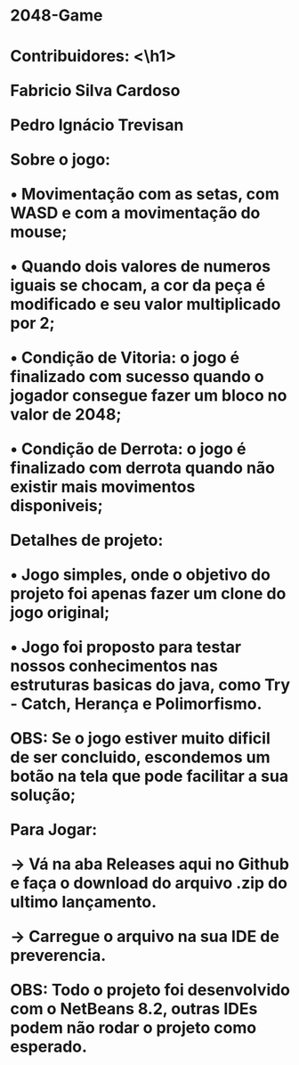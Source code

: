 # 2048-Game

<h1> Contribuidores: <\h1> 

Fabricio Silva Cardoso 

Pedro Ignácio Trevisan

Sobre o jogo:

• Movimentação com as setas, com WASD e com a movimentação do mouse;

• Quando dois valores de numeros iguais se chocam, a cor da peça é modificado e seu valor multiplicado por 2;

• Condição de Vitoria: o jogo é finalizado com sucesso quando o jogador consegue fazer um bloco no valor de 2048;

• Condição de Derrota: o jogo é finalizado com derrota quando não existir mais movimentos disponiveis;

Detalhes de projeto:

• Jogo simples, onde o objetivo do projeto foi apenas fazer um clone do jogo original;

• Jogo foi proposto para testar nossos conhecimentos nas estruturas basicas do java, como Try - Catch, Herança e Polimorfismo.

OBS: Se o jogo estiver muito dificil de ser concluido, escondemos um botão na tela que pode facilitar a sua solução;

Para Jogar:

→ Vá na aba Releases aqui no Github e faça o download do arquivo .zip do ultimo lançamento.

→ Carregue o arquivo na sua IDE de preverencia.

OBS: Todo o projeto foi desenvolvido com o NetBeans 8.2, outras IDEs podem não rodar o projeto como esperado.
